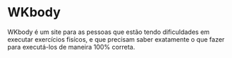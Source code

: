 # WKbody

WKbody é um site para as pessoas que estão tendo dificuldades
em executar exercícios fisícos, e que precisam saber exatamente o que
fazer para executá-los de maneira 100% correta.
